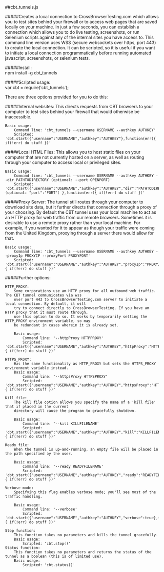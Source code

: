 ##cbt_tunnels.js 

#####Creates a local connection to CrossBrowserTesting.com which allows you to test sites behind your firewall or to access web pages that are saved locally on your machine. In just a few seconds, you can establish a connection which allows you to do live testing, screenshots, or run Selenium scripts against any of the internal sites you have access to.  This command line version uses WSS (secure websockets over https, port 443) to create the local connection.  It can be scripted, so it is useful if you want to initiate a local connection programmatically before running automated javascript, screenshots, or selenium tests.

#####Install:	
	npm install -g cbt_tunnels

#####Scripted usage:	
	var cbt = require('cbt_tunnels');

There are three options provided for you to do this:

#####Internal websites:
	This directs requests from CBT browsers to your computer to test sites behind your firewall
	that would otherwise be inaccessible.

	Basic usage: 
		Command line: 'cbt_tunnels --username USERNAME --authkey AUTHKEY'
		Scripted:	'cbt.start({"username":"USERNAME","authkey":"AUTHKEY"},function(err){ if(!err) do stuff })'

#####Local HTML Files:
	This allows you to host static files on your computer that are not currently hosted on a server, 
	as well as routing through your computer to access local or privileged sites.
	
	Basic usage: 
		Command line: 'cbt_tunnels --username USERNAME --authkey AUTHKEY --dir PATHTODIRECTORY (optional: --port OPENPORT)'
		Scripted:	'cbt.start({"username":"USERNAME","authkey":"AUTHKEY","dir":"PATHTODIRECTORY", (optional: "port":"PORT") },function(err){ if(!err) do stuff })'

#####Proxy Server:
	The tunnel still routes through your computer to download site data, but it further directs that 
	connection through a proxy of your choosing. By default the CBT tunnel uses your local machine
	to act as an HTTP proxy for web traffic from our remote browsers. Sometimes it is desirable
	to use a remote proxy rather than your local machine. For example, if you wanted for it to
	appear as though your traffic were coming from the United Kingdom, proxying through a server
	there would allow for that.

	Basic usage: 
		Command line: 'cbt_tunnels --username USERNAME --authkey AUTHKEY --proxyIp PROXYIP --proxyPort PROXYPORT'
		Scripted: 'cbt.start({"username":"USERNAME","authkey":"AUTHKEY","proxyIp":"PROXYIP","proxyPort":"PROXYPORT"},function(err){ if(!err) do stuff })'

#####Further options:

	HTTP_PROXY:
		Some corporations use an HTTP proxy for all outbound web traffic. The CBT tunnel communicates via wss
		over port 443 to CrossBrowserTesting.com server to initiate a local connection. By default, it will
		try to connect directly to CrossBrowserTesting. If you have an HTTP proxy that it must route through, 
		use this option to do so. It works by temporarily setting the HTTP_PROXY environment variable, so may
		be redundant in cases wherein it is already set.

		Basic usage:
			Command line: '--httpProxy HTTPPROXY'
			Scripted: 'cbt.start({"username":"USERNAME","authkey":"AUTHKEY","httpProxy":"HTTPPROXY"},function(err){ if(!err) do stuff })'

	HTTPS_PROXY:
		Has the same functionality as HTTP_PROXY but sets the HTTPS_PROXY environment variable instead.
		Basic usage:
			Command line: '--httpsProxy HTTPSPROXY'
			Scripted: 'cbt.start({"username":"USERNAME","authkey":"AUTHKEY","httpsProxy":"HTTPSPROXY"},function(err){ if(!err) do stuff })'

	Kill file:
		The kill file option allows you specify the name of a 'kill file' that if placed in the current 
		directory will cause the program to gracefully shutdown.

		Basic usage: 
			Command line: '--kill KILLFILENAME'
			Scripted: 'cbt.start({"username":"USERNAME","authkey":"AUTHKEY","kill":"KILLFILENAME"},function(err){ if(!err) do stuff })'

	Ready file:
		When the tunnel is up-and-running, an empty file will be placed in the path specified by the user.

		Basic usage:
			Command line: '--ready READYFILENAME'
			Scripted: 'cbt.start({"username":"USERNAME","authkey":"AUTHKEY","ready":"READYFILENAME"},function(err){ if(!err) do stuff })'

	Verbose mode:
		Specifying this flag enables verbose mode; you'll see most of the traffic handling.

		Basic usage:
			Command line: '--verbose'
			Scripted: 'cbt.start({"username":"USERNAME","authkey":"AUTHKEY","verbose":true},function(err){ if(!err) do stuff })'

	Stop function:
		This function takes no parameters and kills the tunnel gracefully.
		Basic usage:
			Scripted: 'cbt.stop()'
	Status function:
		This function takes no parameters and returns the status of the tunnel as a boolean (this is of limited use).
		Basic usage:
			Scripted: 'cbt.status()'

